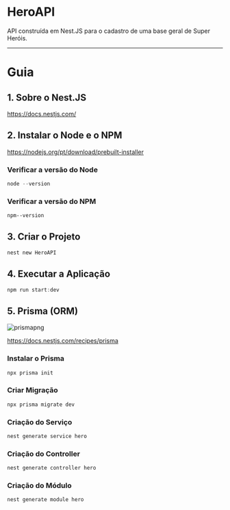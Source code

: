 # HeroAPI
API construída em Nest.JS para o cadastro de uma base geral de Super Heróis. 


---
# Guia

## 1. Sobre o Nest.JS
https://docs.nestjs.com/

## 2. Instalar o Node e o NPM
https://nodejs.org/pt/download/prebuilt-installer

### Verificar a versão do Node
``` powershell
node --version
```

### Verificar a versão do NPM
``` powershell
npm--version
```

## 3. Criar o Projeto 
``` powershell
nest new HeroAPI
```


## 4. Executar a Aplicação
``` powershell
npm run start:dev
```

## 5. Prisma (ORM)
![prismapng](https://github.com/user-attachments/assets/f4834259-755e-411a-979b-57c8230a96e0)

https://docs.nestjs.com/recipes/prisma

### Instalar o Prisma
``` powershell
npx prisma init
```
### Criar Migração
``` powershell
npx prisma migrate dev
```

### Criação do Serviço
``` powershell
nest generate service hero
```
### Criação do Controller
``` powershell
nest generate controller hero
```

### Criação do Módulo
``` powershell
nest generate module hero
```











